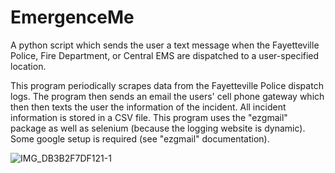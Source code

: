 # EmergenceMe
A python script which sends the user a text message when the Fayetteville Police, Fire Department, or Central EMS are dispatched to a user-specified location.

This program periodically scrapes data from the Fayetteville Police dispatch logs. The program then sends an email the users' cell phone gateway which then then texts the user the information of the incident. All incident information is stored in a CSV file. This program uses the "ezgmail" package as well as selenium (because the logging website is dynamic). Some google setup is required (see "ezgmail" documentation).

![IMG_DB3B2F7DF121-1](https://user-images.githubusercontent.com/39411500/117749412-5b226d80-b1d7-11eb-94c3-c7c57d55f304.jpeg)
